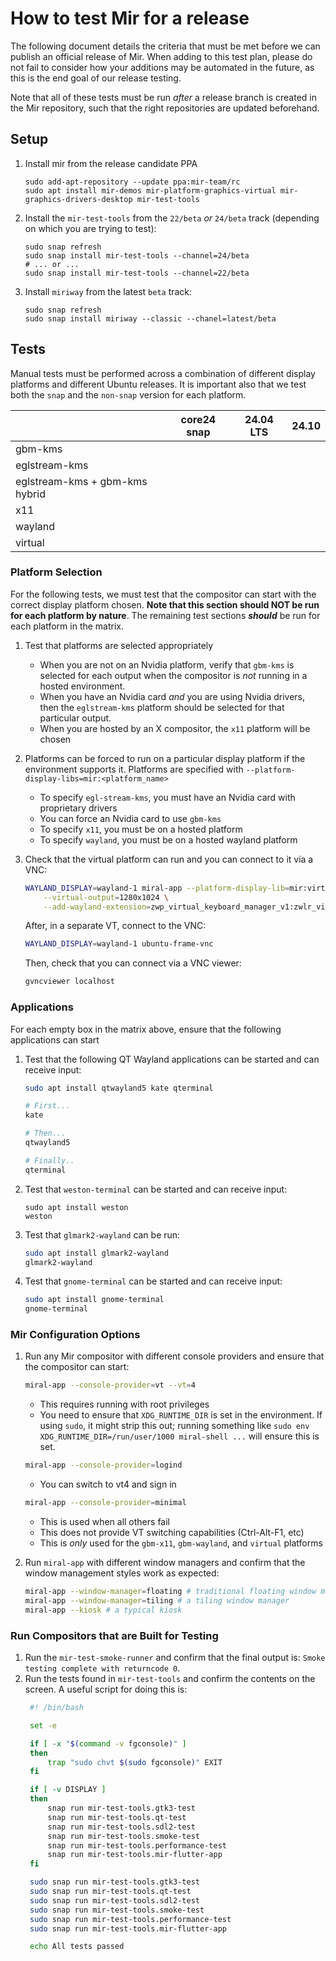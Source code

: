 # How to test Mir for a release
The following document details the criteria that must be met before we can
publish an official release of Mir. When adding to this test plan, please
do not fail to consider how your additions may be automated in the future, as
this is the end goal of our release testing.

Note that all of these tests must be run _after_ a release branch is created
in the Mir repository, such that the right repositories are updated beforehand.

## Setup
1. Install mir from the release candidate PPA
    ```
    sudo add-apt-repository --update ppa:mir-team/rc
    sudo apt install mir-demos mir-platform-graphics-virtual mir-graphics-drivers-desktop mir-test-tools
    ```
2. Install the `mir-test-tools` from the `22/beta` _or_ `24/beta` track (depending
   on which you are trying to test):
    ```
    sudo snap refresh
    sudo snap install mir-test-tools --channel=24/beta
    # ... or ...
    sudo snap install mir-test-tools --channel=22/beta
    ```
3. Install `miriway` from the latest `beta` track:
    ```
    sudo snap refresh
    sudo snap install miriway --classic --chanel=latest/beta
    ```

## Tests
Manual tests must be performed across a combination of different display
platforms and different Ubuntu releases. It is important also that we test both
the `snap` and the `non-snap` version for each platform.

|                                | core24 snap | 24.04 LTS | 24.10 |
|--------------------------------|-------------|----------|------------|
| gbm-kms                        |             |          |            |
| eglstream-kms                  |             |          |            |
| eglstream-kms + gbm-kms hybrid |             |          |            |
| x11                        |             |          |            |
| wayland                    |             |          |            |
| virtual                        |             |          |            |

### Platform Selection
For the following tests, we must test that the compositor can start with the correct
display platform chosen. **Note that this section should NOT be run for each platform
by nature**. The remaining test sections _**should**_ be run for each platform
in the matrix.

1. Test that platforms are selected appropriately
   - When you are not on an Nvidia platform, verify that `gbm-kms` is selected
     for each output when the compositor is _not_ running in a hosted environment.
   - When you have an Nvidia card _and_ you are using Nvidia drivers, then
     the `eglstream-kms` platform should be selected for that particular output.
   - When you are hosted by an X compositor, the `x11` platform will be chosen

2. Platforms can be forced to run on a particular display platform if the environment supports it.
   Platforms are specified with `--platform-display-libs=mir:<platform_name>`
   - To specify `egl-stream-kms`, you must have an Nvidia card with proprietary drivers
   - You can force an Nvidia card to use `gbm-kms`
   - To specify `x11`, you must be on a hosted platform
   - To specify `wayland`, you must be on a hosted wayland platform

3. Check that the virtual platform can run and you can connect to it via a VNC:
   ```sh
   WAYLAND_DISPLAY=wayland-1 miral-app --platform-display-lib=mir:virtual \
       --virtual-output=1280x1024 \
       --add-wayland-extension=zwp_virtual_keyboard_manager_v1:zwlr_virtual_pointer_manager_v1:zwlr_screencopy_manager_v1
   ```
   After, in a separate VT, connect to the VNC:
   ```sh
   WAYLAND_DISPLAY=wayland-1 ubuntu-frame-vnc
   ```
   Then, check that you can connect via a VNC viewer:
   ```sh
   gvncviewer localhost
   ```

### Applications
For each empty box in the matrix above, ensure that the following applications can start

1. Test that the following QT Wayland applications can be started and can receive input:
    ```sh
    sudo apt install qtwayland5 kate qterminal
    
    # First...
    kate
   
    # Then...
    qtwayland5
   
    # Finally..
    qterminal
    ```
2. Test that `weston-terminal` can be started and can receive input:
    ```
    sudo apt install weston
    weston
    ```
3. Test that `glmark2-wayland` can be run:
    ```sh
    sudo apt install glmark2-wayland
    glmark2-wayland
    ```
4. Test that `gnome-terminal` can be started and can receive input:
   ```sh
   sudo apt install gnome-terminal
   gnome-terminal
   ```

### Mir Configuration Options

1. Run any Mir compositor with different console providers and ensure that the compositor can start:
    ```sh
    miral-app --console-provider=vt --vt=4
    ```
    - This requires running with root privileges 
    - You need to ensure that `XDG_RUNTIME_DIR` is set in the environment. If using `sudo`, 
      it might strip this out; running something like `sudo env XDG_RUNTIME_DIR=/run/user/1000 miral-shell ...`
      will ensure this is set. 
    
    ```sh
    miral-app --console-provider=logind
    ```
    - You can switch to vt4 and sign in
    
    ```sh
    miral-app --console-provider=minimal 
    ```
    - This is used when all others fail
    - This does not provide VT switching capabilities (Ctrl-Alt-F1, etc) 
    - This is _only_ used for the `gbm-x11`, `gbm-wayland`, and `virtual` platforms 

2. Run `miral-app` with different window managers and confirm that the window management
   styles work as expected:
    ```sh
    miral-app --window-manager=floating # traditional floating window manager
    miral-app --window-manager=tiling # a tiling window manager
    miral-app --kiosk # a typical kiosk
    ```

### Run Compositors that are Built for Testing
1. Run the `mir-test-smoke-runner` and confirm that the final output is:
   `Smoke testing complete with returncode 0`.
2. Run the tests found in `mir-test-tools` and confirm the contents on the screen. A useful script for doing this is:
   ```bash
    #! /bin/bash

    set -e
   
    if [ -x "$(command -v fgconsole)" ]
    then
        trap "sudo chvt $(sudo fgconsole)" EXIT
    fi
   
    if [ -v DISPLAY ]
    then
        snap run mir-test-tools.gtk3-test
        snap run mir-test-tools.qt-test
        snap run mir-test-tools.sdl2-test
        snap run mir-test-tools.smoke-test
        snap run mir-test-tools.performance-test
        snap run mir-test-tools.mir-flutter-app
    fi
   
    sudo snap run mir-test-tools.gtk3-test
    sudo snap run mir-test-tools.qt-test
    sudo snap run mir-test-tools.sdl2-test
    sudo snap run mir-test-tools.smoke-test
    sudo snap run mir-test-tools.performance-test
    sudo snap run mir-test-tools.mir-flutter-app
   
    echo All tests passed
   ```